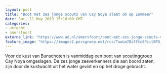```yaml
---
layout: post
title: "Boot met zes jonge scouts van Cay Noya slaat om op Eemmeer"
date: Sat, 11 May 2019 15:18:00 GMT
categories: 
- utrecht 
- amersfoort 
externe_link: "https://www.ad.nl/amersfoort/boot-met-zes-jonge-scouts-van-cay-noya-slaat-om-op-eemmeer~ac3dcdfa/"
feature_image: "https://images2.persgroep.net/rcs/TuwLm7Oifftc8PiitBP3_IQCERc/diocontent/147984188/_fitwidth/400/?appId=21791a8992982cd8da851550a453bd7f&quality=0.7"
---
```


Voor de kust van Bunschoten is vanmiddag een boot van scoutinggroep Cay Noya omgeslagen. De zes jonge zeeverkenners die aan boord zaten, zijn door de kustwacht uit het water gevist en op het droge gebracht.
